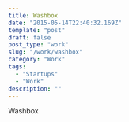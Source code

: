 ```yaml
---
title: Washbox
date: "2015-05-14T22:40:32.169Z"
template: "post"
draft: false
post_type: "work"
slug: "/work/washbox"
category: "Work"
tags:
  - "Startups"
  - "Work"
description: ""
---
```


Washbox

